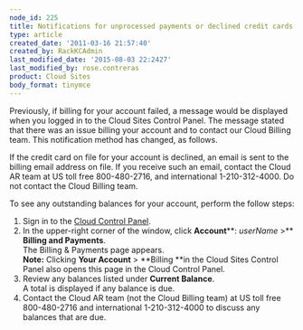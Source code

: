 ```yaml
---
node_id: 225
title: Notifications for unprocessed payments or declined credit cards
type: article
created_date: '2011-03-16 21:57:40'
created_by: RackKCAdmin
last_modified_date: '2015-08-03 22:2427'
last_modified_by: rose.contreras
product: Cloud Sites
body_format: tinymce
---
```


Previously, if billing for your account failed, a message would be
displayed when you logged in to the Cloud Sites Control Panel. The
message stated that there was an issue billing your account and to
contact our Cloud Billing team. This notification method has changed, as
follows.

If the credit card on file for your account is declined, an email is
sent to the billing email address on file. If you receive such an email,
contact the Cloud AR team at US toll free 800-480-2716, and
international 1-210-312-4000. Do not contact the Cloud Billing team.

To see any outstanding balances for your account, perform the follow
steps:

1.  Sign in to the [Cloud Control
    Panel](https://mycloud.rackspace.com/).
2.  In the upper-right corner of the window, click **Account****:
    *userName* \>** **Billing and Payments**. \
     The Billing & Payments page appears.\
     **Note:** Clicking **Your Account** \> **Billing **in the Cloud
    Sites Control Panel also opens this page in the Cloud Control Panel.
3.  Review any balances listed under **Current Balance**.\
     A total is displayed if any balance is due.
4.  Contact the Cloud AR team (not the Cloud Billing team) at US toll
    free 800-480-2716 and international 1-210-312-4000 to discuss any
    balances that are due.


